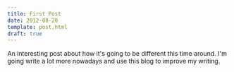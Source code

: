 ```yaml
---
title: First Post
date: 2012-08-20
template: post.html
draft: true
---
```


An interesting post about how it's going to be different this time around. I'm going write a lot more nowadays and use this blog to improve my writing.